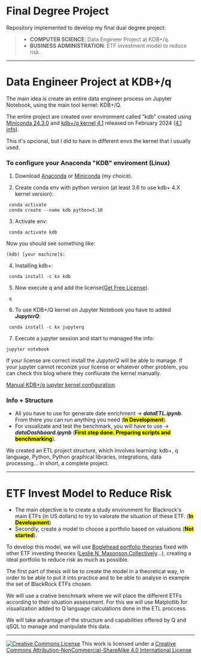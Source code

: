 # Final Degree Project

Repository implemented to develop my final dual degree project:

> - **COMPUTER SCIENCE**: Data Engineer Project at KDB+/q.
> - **BUSINESS ADMINISTRATION**: ETF investment model to reduce risk.

___

# Data Engineer Project at KDB+/q

The main idea is create an entire data engineer process on Jupyter Notebook, using the main tool kernel: KDB+/Q.

The entire project are created over environment called "kdb" created using [Miniconda 24.3.0](https://docs.anaconda.com/free/miniconda/) and [kdb+/q kernel 4.1](https://kx.com/kdb-personal-edition-download/) released on February 2024
([4.1 info](https://kx.com/blog/discover-kdb-4-1s-new-features/)).

This it's opcional, but I did to have in different envs the kernel that I usually used.

### To configure your Anaconda "KDB" enviroment (Linux)

1. Download [Anaconda](https://www.anaconda.com/download/) or [Miniconda](https://docs.anaconda.com/free/miniconda/miniconda-install/) (my choice).

2. Create conda env with python version (at least 3.6 to use kdb+ 4.X kernel version):

```
 conda activate
 conda create --name kdb python=3.10
```

3. Activate env:

```
 conda activate kdb
```

Now you should see something like:
```
(kdb) [your machine]$:
```
4. Installing kdb+:

```
 conda install -c kx kdb
```

5. Now execute q and add the license([Get Free License](https://kx.com/kdb-personal-edition-download/)).

```
 q
```

6. To use KDB+/Q kernel on Jupyter Notebook you have to added ***JupyterQ***:

```
 conda install -c kx jupyterq
```

7. Execute a jupyter session and start to managed the info:

 ```
 jupyter notebook
```

If your license are correct install the *JupyterQ* will be able to manage. If your jupyter cannot reconize your license or whatever other problem, you can check this blog where they confiurate the kernel manually.

[Manual KDB+/q jupyter kernel configuration](http://www.enlistq.com/installing-kdb-jupyterq-and-embedpy-using-conda/).

### Info + Structure

- All you have to use for generate date enrichment → ***dataETL.ipynb***. From there you can run anything you need (<mark>**In Development**</mark>).
- For visualizate and test the benchmark, you will have to use → ***dataDashboard.ipynb*** (<mark>**First step done. Preparing scripts and benchmarking**</mark>).

We created an ETL project structure, which involves learning: kdb+, q language, Python, Python graphical libraries, integrations, data processing... in short, a complete project.
___

# ETF Invest Model to Reduce Risk

- The main objective is to create a study environment for Blackrock's main ETFs (in US dollars) to try to valorate the situation of these ETF. (<mark>**In Development**</mark>)
- Secondly, create a model to choose a portfolio based on valuations (<mark>**Not started**</mark>).

To develop this model, we will use [Boglehead portfolio theories](https://www.bogleheads.org/wiki/Main_Page) fixed with other ETF investing theories ([Leslie N. Masonson](https://www.informit.com/authors/bio/AC4ED233-98C8-4E89-B1B3-03D5A512AEE7),[Collectively](https://papers.ssrn.com/sol3/papers.cfm?abstract_id=4383341)...), creating a ideal portfolio to reduce risk as much as possible.

The first part of thesis will be to create the model in a theoretical way, in order to be able to put it into practice and to be able to analyse in example the set of BlackRock ETFs chosen.

We will use a crative benchmark where we will place the different ETFs according to their situation assessment. For this we will use Matplotlib for visualization added to Q language calculations done in the ETL proccess.


We will take advantage of the structure and capabilities offered by Q and qSQL to manage and manipulate this data.

---
<a rel="license" href="http://creativecommons.org/licenses/by-nc-sa/4.0/"><img alt="Creative Commons License" style="border-width:0" src="https://i.creativecommons.org/l/by-nc-sa/4.0/88x31.png" /></a>
This work is licensed under a <a rel="license" href="http://creativecommons.org/licenses/by-nc-sa/4.0/">Creative Commons Attribution-NonCommercial-ShareAlike 4.0 International License</a>
